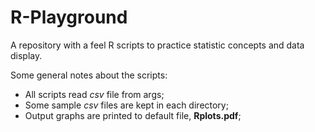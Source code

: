# R-Playground
A repository with a feel R scripts to practice statistic concepts and data display.

Some general notes about the scripts:
- All scripts read _csv_ file from args;
- Some sample _csv_ files are kept in each directory;
- Output graphs are printed to default file, **Rplots.pdf**;
